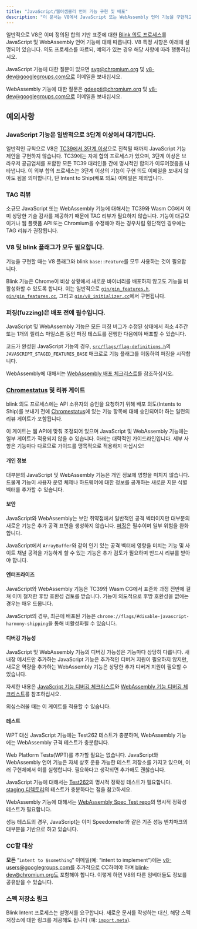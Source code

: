 ```yaml
---
title: "JavaScript/웹어셈블리 언어 기능 구현 및 배포"
description: "이 문서는 V8에서 JavaScript 또는 WebAssembly 언어 기능을 구현하고 배포하는 과정을 설명합니다."
---
```

일반적으로 V8은 이미 정의된 합의 기반 표준에 대한 [Blink 의도 프로세스](https://www.chromium.org/blink/launching-features/#process-existing-standard)를 JavaScript 및 WebAssembly 언어 기능에 대해 따릅니다. V8 특정 사항은 아래에 설명되어 있습니다. 의도 프로세스를 따르되, 예외가 있는 경우 해당 사항에 따라 행동하십시오.

JavaScript 기능에 대한 질문이 있으면 [syg@chromium.org](mailto:syg@chromium.org) 및 v8-dev@googlegroups.com으로 이메일을 보내십시오.

WebAssembly 기능에 대한 질문은 [gdeepti@chromium.org](mailto:gdeepti@chromium.org) 및 v8-dev@googlegroups.com으로 이메일을 보내십시오.

## 예외사항

### JavaScript 기능은 일반적으로 3단계 이상에서 대기합니다.

일반적인 규칙으로 V8은 [TC39에서 3단계 이상](https://tc39.es/process-document/)으로 진척될 때까지 JavaScript 기능 제안을 구현하지 않습니다. TC39에는 자체 합의 프로세스가 있으며, 3단계 이상은 브라우저 공급업체를 포함한 모든 TC39 대리인들 간에 명시적인 합의가 이루어졌음을 나타냅니다. 이 외부 합의 프로세스는 3단계 이상의 기능이 구현 의도 이메일을 보내지 않아도 됨을 의미합니다, 단 Intent to Ship(배포 의도) 이메일은 제외입니다.

### TAG 리뷰

소규모 JavaScript 또는 WebAssembly 기능에 대해서는 TC39와 Wasm CG에서 이미 상당한 기술 감사를 제공하기 때문에 TAG 리뷰가 필요하지 않습니다. 기능이 대규모이거나 웹 플랫폼 API 또는 Chromium을 수정해야 하는 경우처럼 횡단적인 경우에는 TAG 리뷰가 권장됩니다.

### V8 및 blink 플래그가 모두 필요합니다.

기능을 구현할 때는 V8 플래그와 blink `base::Feature`를 모두 사용하는 것이 필요합니다.

Blink 기능은 Chrome이 비상 상황에서 새로운 바이너리를 배포하지 않고도 기능을 비활성화할 수 있도록 합니다. 이는 일반적으로 [`gin/gin_features.h`](https://source.chromium.org/chromium/chromium/src/+/main:gin/gin_features.h), [`gin/gin_features.cc`](https://source.chromium.org/chromium/chromium/src/+/main:gin/gin_features.cc), 그리고 [`gin/v8_initializer.cc`](https://source.chromium.org/chromium/chromium/src/+/main:gin/v8_initializer.cc)에서 구현됩니다.

### 퍼징(fuzzing)은 배포 전에 필수입니다.

JavaScript 및 WebAssembly 기능은 모든 퍼징 버그가 수정된 상태에서 최소 4주간 또는 1개의 릴리스 마일스톤 동안 퍼징 테스트를 진행한 다음에야 배포할 수 있습니다.

코드가 완성된 JavaScript 기능의 경우, [`src/flags/flag-definitions.h`](https://source.chromium.org/chromium/chromium/src/+/master:v8/src/flags/flag-definitions.h)의 `JAVASCRIPT_STAGED_FEATURES_BASE` 매크로로 기능 플래그를 이동하여 퍼징을 시작합니다.

WebAssembly에 대해서는 [WebAssembly 배포 체크리스트](/docs/wasm-shipping-checklist)를 참조하십시오.

### [Chromestatus](https://chromestatus.com/) 및 리뷰 게이트

blink 의도 프로세스에는 API 소유자의 승인을 요청하기 위해 배포 의도(Intents to Ship)를 보내기 전에 [Chromestatus](https://chromestatus.com/)에 있는 기능 항목에 대해 승인되어야 하는 일련의 리뷰 게이트가 포함됩니다.

이 게이트는 웹 API에 맞춰 조정되어 있으며 JavaScript 및 WebAssembly 기능에는 일부 게이트가 적용되지 않을 수 있습니다. 아래는 대략적인 가이드라인입니다. 세부 사항은 기능마다 다르므로 가이드를 맹목적으로 적용하지 마십시오!

#### 개인 정보

대부분의 JavaScript 및 WebAssembly 기능은 개인 정보에 영향을 미치지 않습니다. 드물게 기능이 사용자 운영 체제나 하드웨어에 대한 정보를 공개하는 새로운 지문 식별 벡터를 추가할 수 있습니다.

#### 보안

JavaScript와 WebAssembly는 보안 취약점에서 일반적인 공격 벡터이지만 대부분의 새로운 기능은 추가 공격 표면을 생성하지 않습니다. [퍼징](#fuzzing)은 필수이며 일부 위험을 완화합니다.

JavaScript에서 `ArrayBuffer`와 같이 인기 있는 공격 벡터에 영향을 미치는 기능 및 사이트 채널 공격을 가능하게 할 수 있는 기능은 추가 검토가 필요하며 반드시 리뷰를 받아야 합니다.

#### 엔터프라이즈

JavaScript와 WebAssembly 기능은 TC39와 Wasm CG에서 표준화 과정 전반에 걸쳐 이미 철저한 후방 호환성 검토를 받습니다. 기능이 의도적으로 후방 호환성을 없애는 경우는 매우 드뭅니다.

JavaScript의 경우, 최근에 배포된 기능은 `chrome://flags/#disable-javascript-harmony-shipping`을 통해 비활성화될 수 있습니다.

#### 디버깅 가능성

JavaScript 및 WebAssembly 기능의 디버깅 가능성은 기능마다 상당히 다릅니다. 새 내장 메서드만 추가하는 JavaScript 기능은 추가적인 디버거 지원이 필요하지 않지만, 새로운 역량을 추가하는 WebAssembly 기능은 상당한 추가 디버거 지원이 필요할 수 있습니다.

자세한 내용은 [JavaScript 기능 디버깅 체크리스트](https://docs.google.com/document/d/1_DBgJ9eowJJwZYtY6HdiyrizzWzwXVkG5Kt8s3TccYE/edit#heading=h.u5lyedo73aa9)와 [WebAssembly 기능 디버깅 체크리스트](https://goo.gle/devtools-wasm-checklist)를 참조하십시오.

의심스러울 때는 이 게이트를 적용할 수 있습니다.

#### 테스트

WPT 대신 JavaScript 기능에는 Test262 테스트가 충분하며, WebAssembly 기능에는 WebAssembly 규격 테스트가 충분합니다.

Web Platform Tests(WPT)를 추가할 필요는 없습니다. JavaScript와 WebAssembly 언어 기능은 자체 상호 운용 가능한 테스트 저장소를 가지고 있으며, 여러 구현체에서 이를 실행합니다. 필요하다고 생각되면 추가해도 괜찮습니다.

JavaScript 기능에 대해서는 [Test262](https://github.com/tc39/test262)의 명시적 정확성 테스트가 필요합니다. [staging 디렉토리](https://github.com/tc39/test262/blob/main/CONTRIBUTING.md#staging)의 테스트가 충분하다는 점을 참고하세요.

WebAssembly 기능에 대해서는 [WebAssembly Spec Test repo](https://github.com/WebAssembly/spec/tree/master/test)의 명시적 정확성 테스트가 필요합니다.

성능 테스트의 경우, JavaScript는 이미 Speedometer와 같은 기존 성능 벤치마크의 대부분을 기반으로 하고 있습니다.

### CC할 대상

**모든** “`intent to $something`” 이메일(예: “intent to implement”)에는 v8-users@googlegroups.com를 추가적으로 CC하여야 하며 blink-dev@chromium.org도 포함해야 합니다. 이렇게 하면 V8의 다른 임베더들도 정보를 공유받을 수 있습니다.

### 스펙 저장소 링크

Blink Intent 프로세스는 설명서를 요구합니다. 새로운 문서를 작성하는 대신, 해당 스펙 저장소에 대한 링크를 제공해도 됩니다 (예: [`import.meta`](https://github.com/tc39/proposal-import-meta)).
